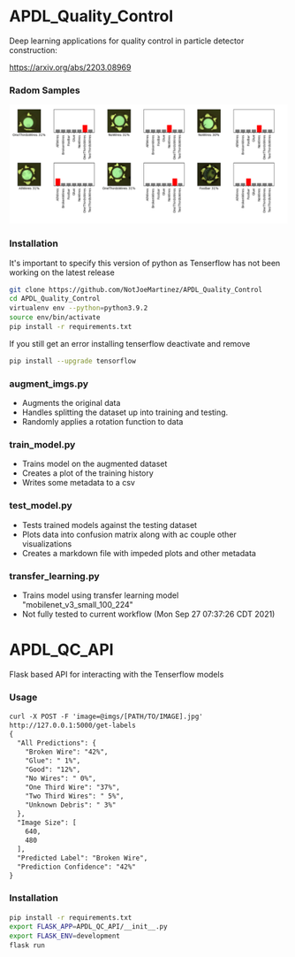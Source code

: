 # APDL_Quality_Control

Deep learning applications for quality control in particle detector construction: 

https://arxiv.org/abs/2203.08969

### Radom Samples
![](docs/imgs/rand_samples.png)

### Installation 
It's important to specify this version of python as Tenserflow has not been working on the latest release 
```bash
git clone https://github.com/NotJoeMartinez/APDL_Quality_Control
cd APDL_Quality_Control 
virtualenv env --python=python3.9.2
source env/bin/activate 
pip install -r requirements.txt
```

If you still get an error installing tenserflow deactivate and remove
```bash
pip install --upgrade tensorflow
```

### augment_imgs.py
- Augments the original data
- Handles splitting the dataset up into training and testing. 
- Randomly applies a rotation function to data  

### train_model.py
- Trains model on the augmented dataset 
- Creates a plot of the training history 
- Writes some metadata to a csv

### test_model.py
- Tests trained models against the testing dataset
- Plots data into confusion matrix along with ac couple other visualizations
- Creates a markdown file with impeded plots and other metadata

### transfer_learning.py 
- Trains model using transfer learning model "mobilenet_v3_small_100_224"
- Not fully tested to current workflow (Mon Sep 27 07:37:26 CDT 2021)

# APDL_QC_API 
Flask based API for interacting with the Tenserflow models 

### Usage
```
curl -X POST -F 'image=@imgs/[PATH/TO/IMAGE].jpg' http://127.0.0.1:5000/get-labels
{
  "All Predictions": {
    "Broken Wire": "42%", 
    "Glue": " 1%", 
    "Good": "12%", 
    "No Wires": " 0%", 
    "One Third Wire": "37%", 
    "Two Third Wires": " 5%", 
    "Unknown Debris": " 3%"
  }, 
  "Image Size": [
    640, 
    480
  ], 
  "Predicted Label": "Broken Wire", 
  "Prediction Confidence": "42%"
}
```

### Installation 
```bash
pip install -r requirements.txt
export FLASK_APP=APDL_QC_API/__init__.py
export FLASK_ENV=development
flask run
```

